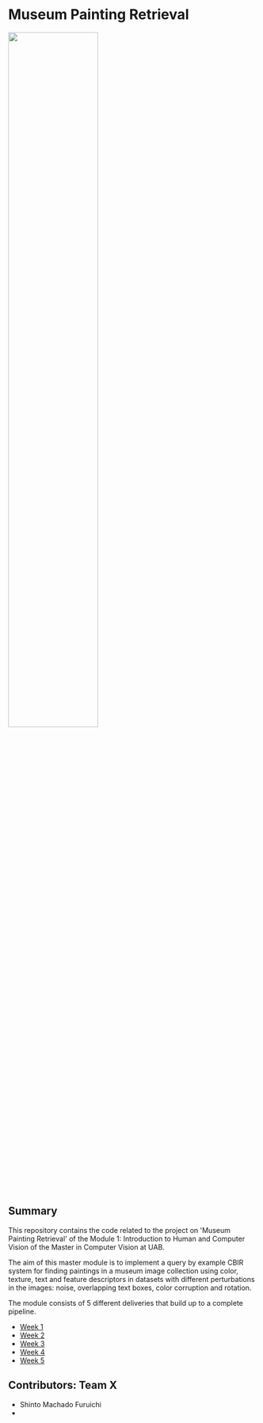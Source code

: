# Museum Painting Retrieval

<img src="museum_painting_retrieval.png" width=60%>

## Summary
This repository contains the code related to the project on 'Museum Painting Retrieval' of the Module 1: Introduction to Human and Computer Vision of the Master in Computer Vision at UAB. 

The aim of this master module is to implement a query by example CBIR system for finding paintings in a museum image collection using color, texture, text and feature descriptors in datasets with different perturbations in the images: noise, overlapping text boxes, color corruption and rotation.

The module consists of 5 different deliveries that build up to a complete pipeline.

* [Week 1](https://github.com/IanRiera/MCV-M1-Museum-Painting-Retrieval/tree/main/week1)
* [Week 2](https://github.com/IanRiera/MCV-M1-Museum-Painting-Retrieval/tree/main/week2)
* [Week 3](https://github.com/IanRiera/MCV-M1-Museum-Painting-Retrieval/tree/main/week3)
* [Week 4](https://github.com/IanRiera/MCV-M1-Museum-Painting-Retrieval/tree/main/week4)
* [Week 5](https://github.com/IanRiera/MCV-M1-Museum-Painting-Retrieval/tree/main/week5)

## Contributors: Team X
- Shinto Machado Furuichi 
- 